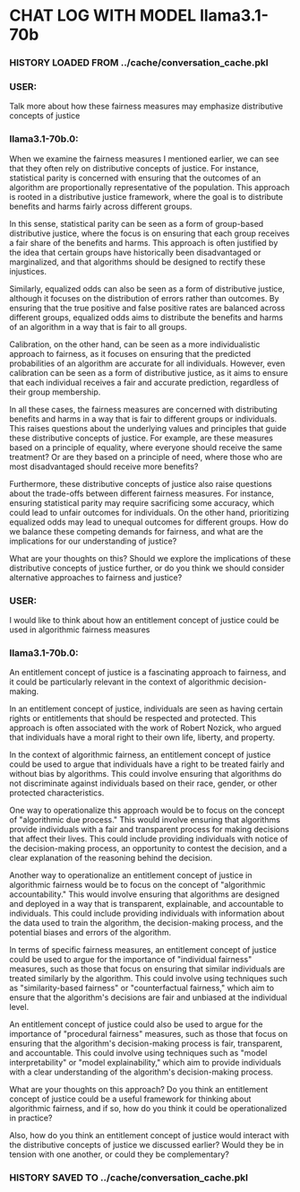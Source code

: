 # CHAT LOG WITH MODEL llama3.1-70b

### HISTORY LOADED FROM ../cache/conversation_cache.pkl
### USER:
Talk more about how these fairness measures may emphasize distributive concepts of justice
### llama3.1-70b.0:
When we examine the fairness measures I mentioned earlier, we can see that they often rely on distributive concepts of justice. For instance, statistical parity is concerned with ensuring that the outcomes of an algorithm are proportionally representative of the population. This approach is rooted in a distributive justice framework, where the goal is to distribute benefits and harms fairly across different groups.

In this sense, statistical parity can be seen as a form of group-based distributive justice, where the focus is on ensuring that each group receives a fair share of the benefits and harms. This approach is often justified by the idea that certain groups have historically been disadvantaged or marginalized, and that algorithms should be designed to rectify these injustices.

Similarly, equalized odds can also be seen as a form of distributive justice, although it focuses on the distribution of errors rather than outcomes. By ensuring that the true positive and false positive rates are balanced across different groups, equalized odds aims to distribute the benefits and harms of an algorithm in a way that is fair to all groups.

Calibration, on the other hand, can be seen as a more individualistic approach to fairness, as it focuses on ensuring that the predicted probabilities of an algorithm are accurate for all individuals. However, even calibration can be seen as a form of distributive justice, as it aims to ensure that each individual receives a fair and accurate prediction, regardless of their group membership.

In all these cases, the fairness measures are concerned with distributing benefits and harms in a way that is fair to different groups or individuals. This raises questions about the underlying values and principles that guide these distributive concepts of justice. For example, are these measures based on a principle of equality, where everyone should receive the same treatment? Or are they based on a principle of need, where those who are most disadvantaged should receive more benefits?

Furthermore, these distributive concepts of justice also raise questions about the trade-offs between different fairness measures. For instance, ensuring statistical parity may require sacrificing some accuracy, which could lead to unfair outcomes for individuals. On the other hand, prioritizing equalized odds may lead to unequal outcomes for different groups. How do we balance these competing demands for fairness, and what are the implications for our understanding of justice?

What are your thoughts on this? Should we explore the implications of these distributive concepts of justice further, or do you think we should consider alternative approaches to fairness and justice?
### USER:
I would like to think about how an entitlement concept of justice could be used in algorithmic fairness measures
### llama3.1-70b.0:
An entitlement concept of justice is a fascinating approach to fairness, and it could be particularly relevant in the context of algorithmic decision-making.

In an entitlement concept of justice, individuals are seen as having certain rights or entitlements that should be respected and protected. This approach is often associated with the work of Robert Nozick, who argued that individuals have a moral right to their own life, liberty, and property.

In the context of algorithmic fairness, an entitlement concept of justice could be used to argue that individuals have a right to be treated fairly and without bias by algorithms. This could involve ensuring that algorithms do not discriminate against individuals based on their race, gender, or other protected characteristics.

One way to operationalize this approach would be to focus on the concept of "algorithmic due process." This would involve ensuring that algorithms provide individuals with a fair and transparent process for making decisions that affect their lives. This could include providing individuals with notice of the decision-making process, an opportunity to contest the decision, and a clear explanation of the reasoning behind the decision.

Another way to operationalize an entitlement concept of justice in algorithmic fairness would be to focus on the concept of "algorithmic accountability." This would involve ensuring that algorithms are designed and deployed in a way that is transparent, explainable, and accountable to individuals. This could include providing individuals with information about the data used to train the algorithm, the decision-making process, and the potential biases and errors of the algorithm.

In terms of specific fairness measures, an entitlement concept of justice could be used to argue for the importance of "individual fairness" measures, such as those that focus on ensuring that similar individuals are treated similarly by the algorithm. This could involve using techniques such as "similarity-based fairness" or "counterfactual fairness," which aim to ensure that the algorithm's decisions are fair and unbiased at the individual level.

An entitlement concept of justice could also be used to argue for the importance of "procedural fairness" measures, such as those that focus on ensuring that the algorithm's decision-making process is fair, transparent, and accountable. This could involve using techniques such as "model interpretability" or "model explainability," which aim to provide individuals with a clear understanding of the algorithm's decision-making process.

What are your thoughts on this approach? Do you think an entitlement concept of justice could be a useful framework for thinking about algorithmic fairness, and if so, how do you think it could be operationalized in practice?

Also, how do you think an entitlement concept of justice would interact with the distributive concepts of justice we discussed earlier? Would they be in tension with one another, or could they be complementary?
### HISTORY SAVED TO ../cache/conversation_cache.pkl
